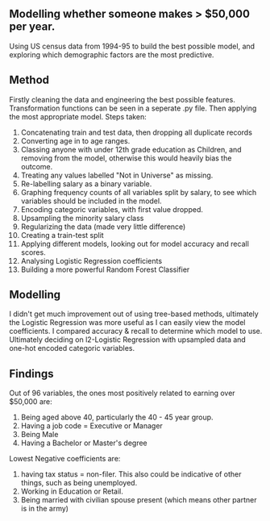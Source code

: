 ## Modelling whether someone makes > $50,000 per year.
Using US census data from 1994-95 to build the best possible model, and exploring which demographic factors are the most predictive.

## Method
Firstly cleaning the data and engineering the best possible features. Transformation functions can be seen in a seperate .py file. Then applying the most appropriate model. Steps taken:
1) Concatenating train and test data, then dropping all duplicate records
2) Converting age in to age ranges.
3) Classing anyone with under 12th grade education as Children, and removing from the model, otherwise this would heavily bias the outcome. 
4) Treating any values labelled "Not in Universe" as missing.
5) Re-labelling salary as a binary variable.
6) Graphing frequency counts of all variables split by salary, to see which variables should be included in the model.
7) Encoding categoric variables, with first value dropped.
8) Upsampling the minority salary class
9) Regularizing the data (made very little difference)
10) Creating a train-test split
11) Applying different models, looking out for model accuracy and recall scores.
12) Analysing Logistic Regression coefficients 
13) Building a more powerful Random Forest Classifier 

## Modelling
I didn't get much improvement out of using tree-based methods, ultimately the Logistic Regression was more useful as I can easily view the model coefficients.
I compared accuracy & recall to determine which model to use.
Ultimately deciding on l2-Logistic Regression with upsampled data and one-hot encoded categoric variables.

## Findings
Out of 96 variables, the ones most positively related to earning over $50,000 are:
1) Being aged above 40, particularly the 40 - 45 year group.
2) Having a job code = Executive or Manager
3) Being Male
4) Having a Bachelor or Master's degree

Lowest Negative coefficients are:
1) having tax status = non-filer. This also could be indicative of other things, such as being unemployed.
2) Working in Education or Retail.
3) Being married with civilian spouse present (which means other partner is in the army)



